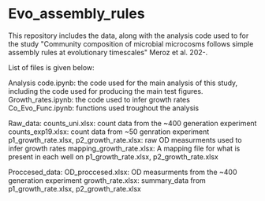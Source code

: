 # Evo_assembly_rules
This repository includes the data, along with the analysis code used to for the study "Community composition of microbial microcosms follows simple assembly rules at evolutionary timescales" Meroz et al. 202-.

List of files is given below:

  Analysis code.ipynb: the code used for the main analysis of this study, including the code used for producing the main test figures.
  Growth_rates.ipynb: the code used to infer growth rates
  Co_Evo_Func.ipynb: functions used troughout the analysis
  
  Raw_data:
    counts_uni.xlsx: count data from the ~400 generation experiment
    counts_exp19.xlsx: count data from ~50 genration experiment
    p1_growth_rate.xlsx, p2_growth_rate.xlsx: raw OD measurments used to infer growth rates
    mapping_growth_rate.xlsx: A mapping file for what is present in each well on p1_growth_rate.xlsx, p2_growth_rate.xlsx
  
  Proccesed_data:
    OD_proccesed.xlsx: OD measurments from the ~400 generation experiment
    growth_rate.xlsx: summary_data from p1_growth_rate.xlsx, p2_growth_rate.xlsx
    
